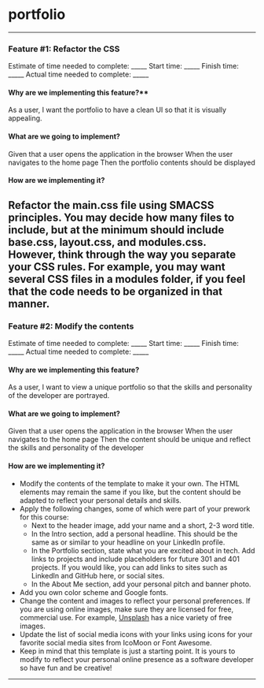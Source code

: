 # portfolio

---
### Feature #1: Refactor the CSS
Estimate of time needed to complete: _____
Start time: _____
Finish time: _____
Actual time needed to complete: _____

#### Why are we implementing this feature?**
As a user, I want the portfolio to have a clean UI so that it is visually appealing.
#### What are we going to implement?
Given that a user opens the application in the browser
When the user navigates to the home page
Then the portfolio contents should be displayed
#### How are we implementing it?
Refactor the main.css file using SMACSS principles.
You may decide how many files to include, but at the minimum should include base.css, layout.css, and modules.css. However, think through the way you separate your CSS rules. For example, you may want several CSS files in a modules folder, if you feel that the code needs to be organized in that manner.
---
### Feature #2: Modify the contents
Estimate of time needed to complete: _____
Start time: _____
Finish time: _____
Actual time needed to complete: _____

#### Why are we implementing this feature?
As a user, I want to view a unique portfolio so that the skills and personality of the developer are portrayed.
#### What are we going to implement?
Given that a user opens the application in the browser
When the user navigates to the home page
Then the content should be unique and reflect the skills and personality of the developer
#### How are we implementing it?
- Modify the contents of the template to make it your own. The HTML elements may remain the same if you like, but the content should be adapted to reflect your personal details and skills.
- Apply the following changes, some of which were part of your prework for this course:
  - Next to the header image, add your name and a short, 2-3 word title.
  - In the Intro section, add a personal headline. This should be the same as or similar to your headline on your LinkedIn profile.
  - In the Portfolio section, state what you are excited about in tech. Add links to projects and include placeholders for future 301 and 401 projects. If you would like, you can add links to sites such as LinkedIn and GitHub here, or social sites.
  - In the About Me section, add your personal pitch and banner photo. 
- Add you own color scheme and Google fonts.
- Change the content and images to reflect your personal preferences. If you are using online images, make sure they are licensed for free, commercial use. For example, [Unsplash](https://unsplash.com/) has a nice variety of free images. 
- Update the list of social media icons with your links using icons for your favorite social media sites from IcoMoon or Font Awesome.
- Keep in mind that this template is just a starting point. It is yours to modify to reflect your personal online presence as a software developer so have fun and be creative!

---
